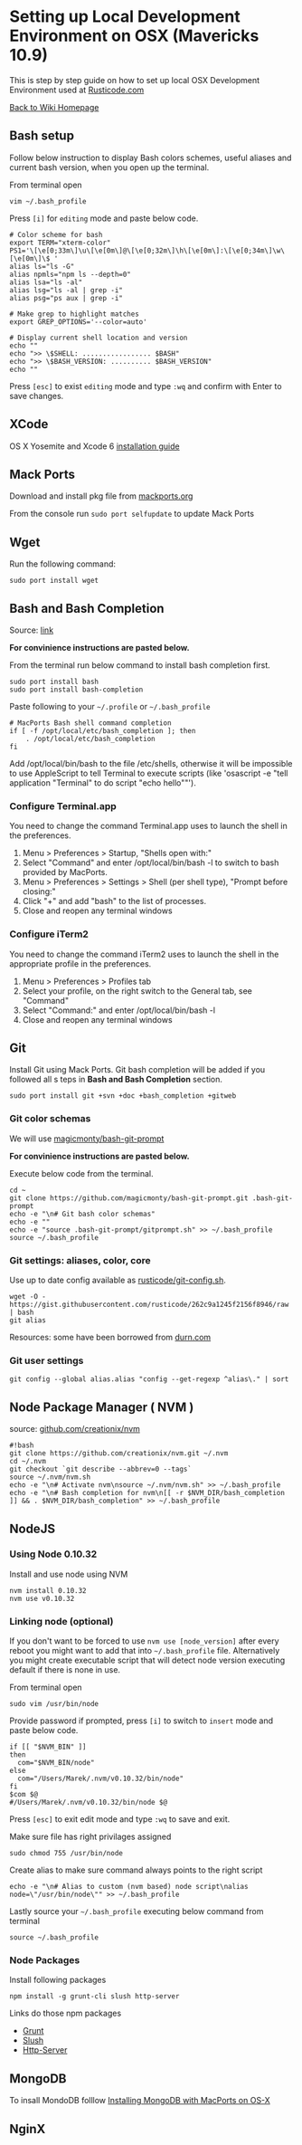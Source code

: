 # Setting up Local Development Environment on OSX (Mavericks 10.9)

This is step by step guide on how to set up local OSX Development Environment used at [Rusticode.com](http://rusticode.com)

[Back to Wiki Homepage](Home.md)

## Bash setup

Follow below instruction to display Bash colors schemes, useful aliases and current bash version, when you open up the terminal. 

From terminal open 
```
vim ~/.bash_profile
```

Press `[i]` for `editing` mode and paste below code.

```
# Color scheme for bash
export TERM="xterm-color"
PS1='\[\e[0;33m\]\u\[\e[0m\]@\[\e[0;32m\]\h\[\e[0m\]:\[\e[0;34m\]\w\[\e[0m\]\$ '
alias ls="ls -G"
alias npmls="npm ls --depth=0"
alias lsa="ls -al"
alias lsg="ls -al | grep -i"
alias psg="ps aux | grep -i"

# Make grep to highlight matches
export GREP_OPTIONS='--color=auto'

# Display current shell location and version
echo ""
echo ">> \$SHELL: ................. $BASH"
echo ">> \$BASH_VERSION: .......... $BASH_VERSION"
echo ""
```

Press `[esc]` to exist `editing` mode and type `:wq` and confirm with Enter to save changes.

## XCode 

OS X Yosemite and Xcode 6 [installation guide](https://developer.apple.com/osx)

## Mack Ports

Download and install pkg file from [mackports.org](https://www.macports.org/install.php)

From the console run `sudo port selfupdate` to update Mack Ports

## Wget

Run the following command:
```
sudo port install wget
```

## Bash and Bash Completion

Source: [link](https://trac.macports.org/wiki/howto/bash-completion)

__For convinience instructions are pasted below.__

From the terminal run below command to install bash completion first.
```
sudo port install bash
sudo port install bash-completion
```

Paste following to your `~/.profile` or `~/.bash_profile`

```
# MacPorts Bash shell command completion
if [ -f /opt/local/etc/bash_completion ]; then
    . /opt/local/etc/bash_completion
fi
```

Add /opt/local/bin/bash to the file /etc/shells, otherwise it will be impossible to use AppleScript to tell Terminal to execute scripts (like 'osascript -e "tell application \"Terminal\" to do script \"echo hello\""').

### Configure Terminal.app

You need to change the command Terminal.app uses to launch the shell in the preferences.

1. Menu > Preferences > Startup, "Shells open with:"
2. Select "Command" and enter /opt/local/bin/bash -l to switch to bash provided by MacPorts.
3. Menu > Preferences > Settings > Shell (per shell type), "Prompt before closing:"
4. Click "+" and add "bash" to the list of processes.
5. Close and reopen any terminal windows

### Configure iTerm2

You need to change the command iTerm2 uses to launch the shell in the appropriate profile in the preferences.

1. Menu > Preferences > Profiles tab
2. Select your profile, on the right switch to the General tab, see "Command"
3. Select "Command:" and enter /opt/local/bin/bash -l
4. Close and reopen any terminal windows

## Git 

Install Git using Mack Ports. Git bash completion will be added if you followed all s teps in **Bash and Bash Completion** section.

```
sudo port install git +svn +doc +bash_completion +gitweb
```

### Git color schemas

We will use [magicmonty/bash-git-prompt](https://github.com/magicmonty/bash-git-prompt)

__For convinience instructions are pasted below.__

Execute below code from the terminal.

```
cd ~
git clone https://github.com/magicmonty/bash-git-prompt.git .bash-git-prompt
echo -e "\n# Git bash color schemas"
echo -e ""
echo -e "source .bash-git-prompt/gitprompt.sh" >> ~/.bash_profile
source ~/.bash_profile
```

### Git settings: aliases, color, core

Use up to date config available as [rusticode/git-config.sh](https://gist.github.com/rusticode/262c9a1245f2156f8946).

```
wget -O - https://gist.githubusercontent.com/rusticode/262c9a1245f2156f8946/raw | bash
git alias
```

Resources: some have been borrowed from [durn.com](http://durdn.com/blog/2012/11/22/must-have-git-aliases-advanced-examples/)

### Git user settings 

```
git config --global alias.alias "config --get-regexp ^alias\." | sort

```

## Node Package Manager ( NVM )

source: [github.com/creationix/nvm](https://github.com/creationix/nvm)

```
#!bash
git clone https://github.com/creationix/nvm.git ~/.nvm
cd ~/.nvm
git checkout `git describe --abbrev=0 --tags`
source ~/.nvm/nvm.sh
echo -e "\n# Activate nvm\nsource ~/.nvm/nvm.sh" >> ~/.bash_profile
echo -e "\n# Bash completion for nvm\n[[ -r $NVM_DIR/bash_completion ]] && . $NVM_DIR/bash_completion" >> ~/.bash_profile
```

## NodeJS

### Using Node 0.10.32
Install and use node using NVM 

```
nvm install 0.10.32
nvm use v0.10.32
```

### Linking node (optional)

If you don't want to be forced to use `nvm use [node_version]` after every reboot you might want to add that into `~/.bash_profile` file. Alternatively you might create executable script that will detect node version executing default if there is none in use.

From terminal open 
```
sudo vim /usr/bin/node
```

Provide password if prompted, press `[i]` to switch to `insert` mode and paste below code.

```
if [[ "$NVM_BIN" ]]
then
  com="$NVM_BIN/node"
else
  com="/Users/Marek/.nvm/v0.10.32/bin/node"
fi
$com $@
#/Users/Marek/.nvm/v0.10.32/bin/node $@
```

Press `[esc]` to exit edit mode and type `:wq` to save and exit.

Make sure file has right privilages assigned
```
sudo chmod 755 /usr/bin/node
```

Create alias to make sure command always points to the right script
```
echo -e "\n# Alias to custom (nvm based) node script\nalias node=\"/usr/bin/node\"" >> ~/.bash_profile
```

Lastly source your `~/.bash_profile` executing below command from terminal
```
source ~/.bash_profile
```

### Node Packages

Install following packages
```
npm install -g grunt-cli slush http-server
```

Links do those npm packages
 - [Grunt](https://www.npmjs.org/package/grunt-cli)
 - [Slush](https://www.npmjs.org/package/slush)
 - [Http-Server](https://www.npmjs.org/package/http-server)

## MongoDB

To insall MondoDB folllow [Installing MongoDB with MacPorts on OS-X](Installing-MongoDB-with-MacPorts-on-OS-X.md)

## NginX

